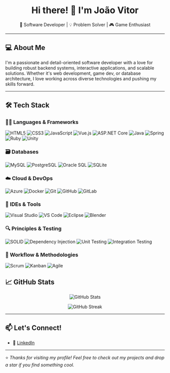 <h1 align="center">Hi there! 👋 I'm João Vitor</h1>

<p align="center">
  🚀 Software Developer | 💡 Problem Solver | 🎮 Game Enthusiast
</p>

---

## 💻 About Me

I'm a passionate and detail-oriented software developer with a love for building robust backend systems, interactive applications, and scalable solutions. Whether it's web development, game dev, or database architecture, I love working across diverse technologies and pushing my skills forward.

---

## 🛠️ Tech Stack

### 👨‍💻 Languages & Frameworks
![HTML5](https://img.shields.io/badge/-HTML5-E34F26?logo=html5&logoColor=white&style=for-the-badge)
![CSS3](https://img.shields.io/badge/-CSS3-1572B6?logo=css3&logoColor=white&style=for-the-badge)
![JavaScript](https://img.shields.io/badge/-JavaScript-F7DF1E?logo=javascript&logoColor=black&style=for-the-badge)
![Vue.js](https://img.shields.io/badge/-Vue.js-4FC08D?logo=vue.js&logoColor=white&style=for-the-badge)
![ASP.NET Core](https://img.shields.io/badge/-ASP.NET%20Core-512BD4?logo=dotnet&logoColor=white&style=for-the-badge)
![Java](https://img.shields.io/badge/-Java-007396?logo=java&logoColor=white&style=for-the-badge)
![Spring](https://img.shields.io/badge/-Spring-6DB33F?logo=spring&logoColor=white&style=for-the-badge)
![Ruby](https://img.shields.io/badge/-Ruby-CC342D?logo=ruby&logoColor=white&style=for-the-badge)
![Unity](https://img.shields.io/badge/-Unity-000000?logo=unity&logoColor=white&style=for-the-badge)

### 🗃️ Databases
![MySQL](https://img.shields.io/badge/-MySQL-4479A1?logo=mysql&logoColor=white&style=for-the-badge)
![PostgreSQL](https://img.shields.io/badge/-PostgreSQL-4169E1?logo=postgresql&logoColor=white&style=for-the-badge)
![Oracle SQL](https://img.shields.io/badge/-OracleSQL-F80000?logo=oracle&logoColor=white&style=for-the-badge)
![SQLite](https://img.shields.io/badge/-SQLite-003B57?logo=sqlite&logoColor=white&style=for-the-badge)

### ☁️ Cloud & DevOps
![Azure](https://img.shields.io/badge/-Azure-0078D4?logo=microsoftazure&logoColor=white&style=for-the-badge)
![Docker](https://img.shields.io/badge/-Docker-2496ED?logo=docker&logoColor=white&style=for-the-badge)
![Git](https://img.shields.io/badge/-Git-F05032?logo=git&logoColor=white&style=for-the-badge)
![GitHub](https://img.shields.io/badge/-GitHub-181717?logo=github&logoColor=white&style=for-the-badge)
![GitLab](https://img.shields.io/badge/-GitLab-FC6D26?logo=gitlab&logoColor=white&style=for-the-badge)

### 🧰 IDEs & Tools
![Visual Studio](https://img.shields.io/badge/-Visual%20Studio-5C2D91?logo=visual-studio&logoColor=white&style=for-the-badge)
![VS Code](https://img.shields.io/badge/-VS%20Code-007ACC?logo=visual-studio-code&logoColor=white&style=for-the-badge)
![Eclipse](https://img.shields.io/badge/-Eclipse-2C2255?logo=eclipseide&logoColor=white&style=for-the-badge)
![Blender](https://img.shields.io/badge/-Blender-F5792A?logo=blender&logoColor=white&style=for-the-badge)

### 🔍 Principles & Testing
![SOLID](https://img.shields.io/badge/-SOLID-00BCD4?style=for-the-badge)
![Dependency Injection](https://img.shields.io/badge/-Dependency%20Injection-673AB7?style=for-the-badge&logo=dependency-injection)
![Unit Testing](https://img.shields.io/badge/-Unit%20Tests-4CAF50?style=for-the-badge)
![Integration Testing](https://img.shields.io/badge/-Integration%20Tests-2196F3?style=for-the-badge)

### 🧠 Workflow & Methodologies
![Scrum](https://img.shields.io/badge/-Scrum-6DB33F?style=for-the-badge)
![Kanban](https://img.shields.io/badge/-Kanban-FF9E0F?logo=trello&logoColor=white&style=for-the-badge)
![Agile](https://img.shields.io/badge/-Agile-FF6600?style=for-the-badge)

## 📈 GitHub Stats

<p align="center">
  <img src="https://github-readme-stats.vercel.app/api?username=JoaoVitorResende&show_icons=true&theme=radical" alt="GitHub Stats" />
</p>

<p align="center">
  <img src="https://github-readme-streak-stats.herokuapp.com/?user=JoaoVitorResende&theme=radical" alt="GitHub Streak" />
</p>

---

## 📫 Let's Connect!

- 💼 [LinkedIn]([https://www.linkedin.com/in/your-linkedin/](https://www.linkedin.com/in/jo%C3%A3o-vitor-resende-444030170/)])
---

⭐️ *Thanks for visiting my profile! Feel free to check out my projects and drop a star if you find something cool.*
